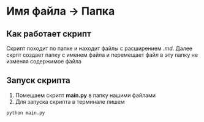 # Имя файла -> Папка

## Как работает скрипт
Скрипт походит по папке и находит файлы с расширением *.md*. Далее скрпт создает папку с именем файла и перемещает файл в эту папку не изменяя содержимое файла

## Запуск скрипта
1. Помещаем скрипт **main.py** в папку нашими файлами
2. Для запуска скрипта в терминале пишем
```
python main.py
```